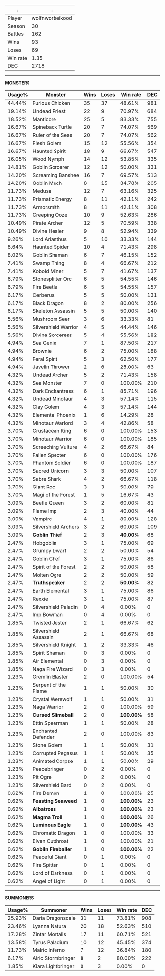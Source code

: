 .|.
|-|-
Player|wolfnworbeikood
Season|30
Battles|162
Wins|93
Loses|69
Win rate|1.35
DEC|2718

---
**MONSTERS**

Usage%|Monster|Wins|Loses|Win rate|DEC|
-|-|-|-|-|-|
44.44%|Furious Chicken|35|37|48.61%|981|
19.14%|Undead Priest|22|9|70.97%|684|
18.52%|Manticore|25|5|83.33%|755|
16.67%|Spineback Turtle|20|7|74.07%|569|
16.67%|Ruler of the Seas|20|7|74.07%|562|
16.67%|Flesh Golem|15|12|55.56%|354|
16.67%|Haunted Spirit|18|9|66.67%|547|
16.05%|Wood Nymph|14|12|53.85%|335|
14.81%|Goblin Sorcerer|12|12|50.00%|331|
14.20%|Screaming Banshee|16|7|69.57%|513|
14.20%|Goblin Mech|8|15|34.78%|265|
11.73%|Medusa|12|7|63.16%|325|
11.73%|Prismatic Energy|8|11|42.11%|242|
11.73%|Armorsmith|8|11|42.11%|308|
11.73%|Creeping Ooze|10|9|52.63%|286|
10.49%|Pirate Archer|12|5|70.59%|338|
10.49%|Divine Healer|9|8|52.94%|339|
9.26%|Lord Arianthus|5|10|33.33%|144|
8.64%|Haunted Spider|10|4|71.43%|298|
8.02%|Goblin Shaman|6|7|46.15%|152|
7.41%|Swamp Thing|8|4|66.67%|212|
7.41%|Kobold Miner|5|7|41.67%|137|
6.79%|Stonesplitter Orc|6|5|54.55%|146|
6.79%|Fire Beetle|6|5|54.55%|157|
6.17%|Cerberus|5|5|50.00%|131|
6.17%|Black Dragon|8|2|80.00%|256|
6.17%|Skeleton Assassin|5|5|50.00%|140|
5.56%|Mushroom Seer|3|6|33.33%|81|
5.56%|Silvershield Warrior|4|5|44.44%|146|
5.56%|Divine Sorceress|5|4|55.56%|182|
4.94%|Sea Genie|7|1|87.50%|217|
4.94%|Brownie|6|2|75.00%|188|
4.94%|Feral Spirit|5|3|62.50%|177|
4.94%|Javelin Thrower|2|6|25.00%|63|
4.32%|Undead Archer|5|2|71.43%|158|
4.32%|Sea Monster|7|0|100.00%|210|
4.32%|Dark Enchantress|6|1|85.71%|196|
4.32%|Undead Minotaur|4|3|57.14%|115|
4.32%|Clay Golem|4|3|57.14%|144|
4.32%|Elemental Phoenix|1|6|14.29%|28|
4.32%|Minotaur Warlord|3|4|42.86%|58|
3.70%|Crustacean King|6|0|100.00%|153|
3.70%|Minotaur Warrior|6|0|100.00%|185|
3.70%|Screeching Vulture|4|2|66.67%|84|
3.70%|Fallen Specter|6|0|100.00%|176|
3.70%|Phantom Soldier|6|0|100.00%|187|
3.70%|Sacred Unicorn|3|3|50.00%|107|
3.70%|Sabre Shark|4|2|66.67%|118|
3.70%|Giant Roc|3|3|50.00%|79|
3.70%|Magi of the Forest|1|5|16.67%|43|
3.09%|Beetle Queen|3|2|60.00%|81|
3.09%|Flame Imp|2|3|40.00%|44|
3.09%|Vampire|4|1|80.00%|128|
3.09%|Silvershield Archers|3|2|60.00%|109|
3.09%|**Goblin Thief**|2|3|**40.00%**|68|
2.47%|Hobgoblin|3|1|75.00%|69|
2.47%|Grumpy Dwarf|2|2|50.00%|54|
2.47%|Goblin Chef|3|1|75.00%|86|
2.47%|Spirit of the Forest|2|2|50.00%|58|
2.47%|Molten Ogre|2|2|50.00%|59|
2.47%|**Truthspeaker**|2|2|**50.00%**|82|
2.47%|Earth Elemental|3|1|75.00%|86|
2.47%|Rexxie|3|1|75.00%|87|
2.47%|Silvershield Paladin|0|4|0.00%|0|
2.47%|Imp Bowman|0|4|0.00%|0|
1.85%|Twisted Jester|2|1|66.67%|62|
1.85%|Silvershield Assassin|2|1|66.67%|68|
1.85%|Silvershield Knight|1|2|33.33%|46|
1.85%|Spirit Shaman|0|3|0.00%|0|
1.85%|Air Elemental|0|3|0.00%|0|
1.85%|Naga Fire Wizard|0|3|0.00%|0|
1.23%|Gremlin Blaster|2|0|100.00%|54|
1.23%|Serpent of the Flame|1|1|50.00%|30|
1.23%|Crystal Werewolf|1|1|50.00%|31|
1.23%|Naga Warrior|2|0|100.00%|59|
1.23%|**Cursed Slimeball**|2|0|**100.00%**|58|
1.23%|Ettin Spearman|1|1|50.00%|28|
1.23%|Enchanted Defender|2|0|100.00%|83|
1.23%|Stone Golem|1|1|50.00%|31|
1.23%|Corrupted Pegasus|1|1|50.00%|35|
1.23%|Animated Corpse|1|1|50.00%|29|
1.23%|Peacebringer|0|2|0.00%|0|
1.23%|Pit Ogre|0|2|0.00%|0|
1.23%|Silvershield Bard|0|2|0.00%|0|
0.62%|Fire Demon|1|0|100.00%|25|
0.62%|**Feasting Seaweed**|1|0|**100.00%**|23|
0.62%|**Albatross**|1|0|**100.00%**|23|
0.62%|**Magma Troll**|1|0|**100.00%**|26|
0.62%|**Luminous Eagle**|1|0|**100.00%**|43|
0.62%|Chromatic Dragon|1|0|100.00%|33|
0.62%|Elven Cutthroat|1|0|100.00%|21|
0.62%|**Goblin Fireballer**|1|0|**100.00%**|22|
0.62%|Peaceful Giant|0|1|0.00%|0|
0.62%|Fire Spitter|0|1|0.00%|0|
0.62%|Lord of Darkness|0|1|0.00%|0|
0.62%|Angel of Light|0|1|0.00%|0|

---
**SUMMONERS**

Usage%|Summoner|Wins|Loses|Win rate|DEC|
-|-|-|-|-|-|
25.93%|Daria Dragonscale|31|11|73.81%|908|
23.46%|Lyanna Natura|20|18|52.63%|510|
17.28%|Zintar Mortalis|17|11|60.71%|521|
13.58%|Tyrus Paladium|10|12|45.45%|374|
11.73%|Malric Inferno|7|12|36.84%|180|
6.17%|Alric Stormbringer|8|2|80.00%|222|
1.85%|Kiara Lightbringer|0|3|0.00%|0|
